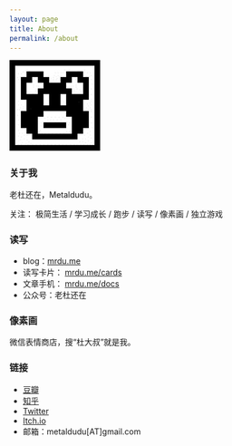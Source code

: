 ```yaml
---
layout: page
title: About
permalink: /about
---
```


![LOGO](/image/logo.jpg)

### 关于我

老杜还在，Metaldudu。

关注： 极简生活 / 学习成长 / 跑步 / 读写 / 像素画 / 独立游戏

### 读写

- blog：[mrdu.me](https://mrdu.me/)
- 读写卡片： [mrdu.me/cards](https://mrdu.me/cards)
- 文章手机： [mrdu.me/docs](https://mrdu.me/docs)
- 公众号：老杜还在

### 像素画

微信表情商店，搜“杜大叔”就是我。

### 链接

- [豆瓣](https://www.douban.com/people/metaldudu/)
- [知乎](https://www.zhihu.com/people/metaldudu)
- [Twitter](https://twitter.com/metaldudu)
- [Itch.io](https://metaldudu.itch.io/)
- 邮箱：metaldudu[AT]gmail.com